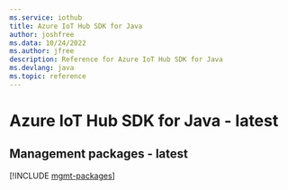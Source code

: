 ```yaml
---
ms.service: iothub
title: Azure IoT Hub SDK for Java
author: joshfree
ms.data: 10/24/2022
ms.author: jfree
description: Reference for Azure IoT Hub SDK for Java
ms.devlang: java
ms.topic: reference
---
```

# Azure IoT Hub SDK for Java - latest

## Management packages - latest
[!INCLUDE [mgmt-packages](iot-hub-mgmt-index.md)]